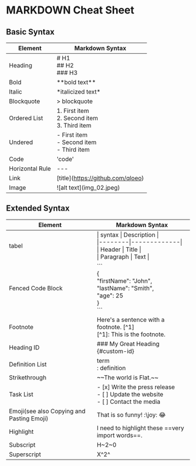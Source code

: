# MARKDOWN Cheat Sheet
## Basic Syntax
| Element | Markdown Syntax |
|---------|-----------------|
| Heading | # H1 <br> ## H2 <br> ### H3 |
| Bold | \*\*bold text\*\* |
| Italic | \*italicized text* |
| Blockquote | > blockquote |
| Ordered List | 1. First item <br> 2. Second item <br> 3. Third item |
| Undered | - First item <br> - Second item <br> - Third item |
| Code | 'code' |
| Horizontal Rule | --- |
| Link | \[title](https://github.com/qloeo) |
| Image | \!\[alt text](img_02.jpeg) |

## Extended Syntax
| Element | Markdown Syntax |
|---------|-----------------|
|tabel | \| syntax \| Description \|<br> \|--------\|-------------\| <br> \| Header \| Title \| <br> \| Paragraph \| Text \| |
| Fenced Code Block | \`\`\`<br> { <br>     "firstName": "John", <br> "lastName": "Smith", <br> "age": 25 <br>} <br>\`\`\` |
| Footnote | Here's a sentence with a footnote. [^1]<br>[^1]: This is the footnote.
Heading ID | ### My Great Heading {#custom-id} |
| Definition List | term<br>: definition |
| Strikethrough | \~\~The world is Flat.\~\~| 
| Task List | - [x] Write the press release <br> - [ ] Update the website <br> - [ ] Contact the media |
| Emoji(see also Copying and Pasting Emoji) | That is so funny! \:\joy\: :joy: |
| Highlight | I need to highlight these ==very import words==.
| Subscript | H~2~0 |
| Superscript | X^2^ |
